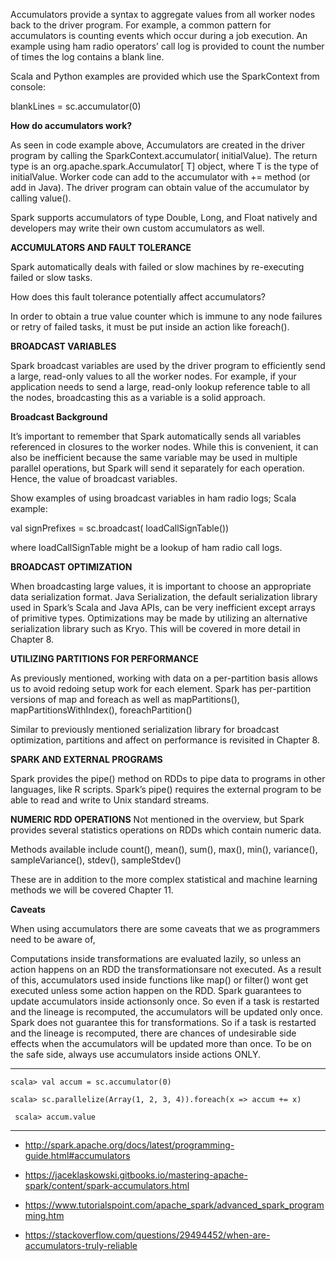 Accumulators provide a syntax to aggregate values from all worker nodes back to the driver program.  For example, a common pattern for accumulators is counting events which occur during a job execution.  An example using ham radio operators’ call log is provided to count the number of times the log contains a blank line.

Scala and Python examples are provided which use the SparkContext from console:

blankLines = sc.accumulator(0)

**How do accumulators work?**

As seen in code example above, Accumulators are created in the driver program by calling the SparkContext.accumulator( initialValue). The return type is an org.apache.spark.Accumulator[ T] object, where T is the type of initialValue. Worker code can add to the accumulator with += method (or add in Java). The driver program can obtain value of the accumulator by calling value().

Spark supports accumulators of type Double, Long, and Float natively and developers may write their own custom accumulators as well.

**ACCUMULATORS AND FAULT TOLERANCE**

Spark automatically deals with failed or slow machines by re-executing failed or slow tasks.

How does this fault tolerance potentially affect accumulators?

In order to obtain a true value counter which is immune to any node failures or retry of failed tasks, it must be put inside an action like foreach().

**BROADCAST VARIABLES**

Spark broadcast variables are used by the driver program to efficiently send a large, read-only values to all the worker nodes. For example, if your application needs to send a large, read-only lookup reference table to all the nodes, broadcasting this as a variable is a solid approach.

**Broadcast Background**

It’s important to remember that Spark automatically sends all variables referenced in closures to the worker nodes. While this is convenient, it can also be inefficient because the same variable may be used in multiple parallel operations, but Spark will send it separately for each operation.  Hence, the value of broadcast variables.

Show examples of using broadcast variables in ham radio logs; Scala example:

val signPrefixes = sc.broadcast( loadCallSignTable())

where loadCallSignTable might be a lookup of ham radio call logs.

**BROADCAST OPTIMIZATION**

When broadcasting large values, it is important to choose an appropriate data serialization format.  Java Serialization, the default serialization library used in Spark’s Scala and Java APIs, can be very inefficient except arrays of primitive types. Optimizations may be made by utilizing an alternative serialization library such as Kryo.  This will be covered in more detail in Chapter 8.

**UTILIZING PARTITIONS FOR PERFORMANCE**

As previously mentioned, working with data on a per-partition basis allows us to avoid redoing setup work for each element. Spark has per-partition versions of map and foreach as well as mapPartitions(), mapPartitionsWithIndex(), foreachPartition()

Similar to previously mentioned serialization library for broadcast optimization, partitions and affect on performance is revisited in Chapter 8.

**SPARK AND EXTERNAL PROGRAMS**

Spark provides the pipe() method on RDDs to pipe data to programs in other languages, like R scripts.  Spark’s pipe() requires the external program to be able to read and write to Unix standard streams.

**NUMERIC RDD OPERATIONS**
Not mentioned in the overview, but Spark provides several statistics operations on RDDs which contain numeric data.

Methods available include count(), mean(), sum(), max(), min(), variance(), sampleVariance(), stdev(), sampleStdev()

These are in addition to the more complex statistical and machine learning methods we will be covered Chapter  11.

**Caveats**

When using accumulators there are some caveats that we as programmers need to be aware of,

Computations inside transformations are evaluated lazily, so unless an action happens on an RDD the transformationsare not executed. As a result of this, accumulators used inside functions like map() or filter() wont get executed unless some action happen on the RDD.
Spark guarantees to update accumulators inside actionsonly once. So even if a task is restarted and the lineage is recomputed, the accumulators will be updated only once.
Spark does not guarantee this for transformations. So if a task is restarted and the lineage is recomputed, there are chances of undesirable side effects when the accumulators will be updated more than once.
To be on the safe side, always use accumulators inside actions ONLY.

----------------------------------------------------------------------------------------------

    scala> val accum = sc.accumulator(0)

    scala> sc.parallelize(Array(1, 2, 3, 4)).foreach(x => accum += x)
 
     scala> accum.value
 
--------------------------------------------------------------------------------------------

* http://spark.apache.org/docs/latest/programming-guide.html#accumulators

* https://jaceklaskowski.gitbooks.io/mastering-apache-spark/content/spark-accumulators.html

* https://www.tutorialspoint.com/apache_spark/advanced_spark_programming.htm

* https://stackoverflow.com/questions/29494452/when-are-accumulators-truly-reliable

